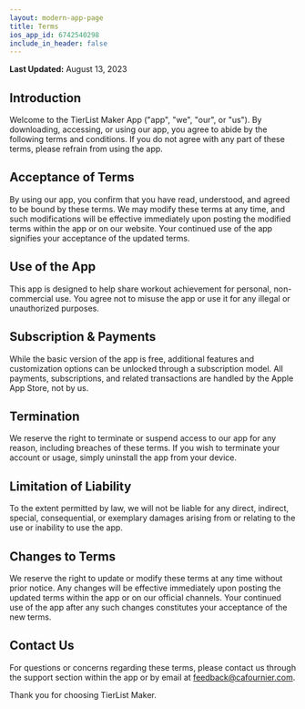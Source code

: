 ```yaml
---
layout: modern-app-page
title: Terms
ios_app_id: 6742540298
include_in_header: false
---
```


**Last Updated:** August 13, 2023

## Introduction

Welcome to the TierList Maker App ("app", "we", "our", or "us"). By downloading, accessing, or using our app, you agree to abide by the following terms and conditions. If you do not agree with any part of these terms, please refrain from using the app.

## Acceptance of Terms

By using our app, you confirm that you have read, understood, and agreed to be bound by these terms. We may modify these terms at any time, and such modifications will be effective immediately upon posting the modified terms within the app or on our website. Your continued use of the app signifies your acceptance of the updated terms.

## Use of the App

This app is designed to help share workout achievement for personal, non-commercial use. You agree not to misuse the app or use it for any illegal or unauthorized purposes.

## Subscription & Payments

While the basic version of the app is free, additional features and customization options can be unlocked through a subscription model. All payments, subscriptions, and related transactions are handled by the Apple App Store, not by us. 

## Termination

We reserve the right to terminate or suspend access to our app for any reason, including breaches of these terms. If you wish to terminate your account or usage, simply uninstall the app from your device.

## Limitation of Liability

To the extent permitted by law, we will not be liable for any direct, indirect, special, consequential, or exemplary damages arising from or relating to the use or inability to use the app.

## Changes to Terms

We reserve the right to update or modify these terms at any time without prior notice. Any changes will be effective immediately upon posting the updated terms within the app or on our official channels. Your continued use of the app after any such changes constitutes your acceptance of the new terms.

## Contact Us

For questions or concerns regarding these terms, please contact us through the support section within the app or by email at [feedback@cafournier.com](mailto:feedback@cafournier.com).

Thank you for choosing TierList Maker.
